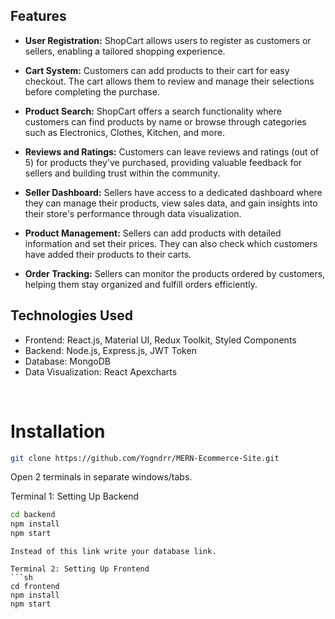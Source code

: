 

## Features

- **User Registration:** ShopCart allows users to register as customers or sellers, enabling a tailored shopping experience.

- **Cart System:** Customers can add products to their cart for easy checkout. The cart allows them to review and manage their selections before completing the purchase.

- **Product Search:** ShopCart offers a search functionality where customers can find products by name or browse through categories such as Electronics, Clothes, Kitchen, and more.

- **Reviews and Ratings:** Customers can leave reviews and ratings (out of 5) for products they've purchased, providing valuable feedback for sellers and building trust within the community.

- **Seller Dashboard:** Sellers have access to a dedicated dashboard where they can manage their products, view sales data, and gain insights into their store's performance through data visualization.

- **Product Management:** Sellers can add products with detailed information and set their prices. They can also check which customers have added their products to their carts.

- **Order Tracking:** Sellers can monitor the products ordered by customers, helping them stay organized and fulfill orders efficiently.

## Technologies Used

- Frontend: React.js, Material UI, Redux Toolkit, Styled Components
- Backend: Node.js, Express.js, JWT Token
- Database: MongoDB
- Data Visualization: React Apexcharts

<br>

# Installation

```sh
git clone https://github.com/Yogndrr/MERN-Ecommerce-Site.git
```
Open 2 terminals in separate windows/tabs.

Terminal 1: Setting Up Backend 
```sh
cd backend
npm install
npm start
```



```
Instead of this link write your database link.

Terminal 2: Setting Up Frontend
```sh
cd frontend
npm install
npm start
```


```



